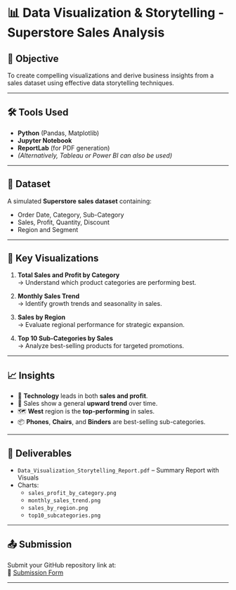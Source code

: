 # 📊 Data Visualization & Storytelling - Superstore Sales Analysis

## 🎯 Objective
To create compelling visualizations and derive business insights from a sales dataset using effective data storytelling techniques.

---

## 🛠 Tools Used
- **Python** (Pandas, Matplotlib)
- **Jupyter Notebook**
- **ReportLab** (for PDF generation)
- *(Alternatively, Tableau or Power BI can also be used)*

---

## 📁 Dataset
A simulated **Superstore sales dataset** containing:
- Order Date, Category, Sub-Category
- Sales, Profit, Quantity, Discount
- Region and Segment

---

## 📌 Key Visualizations
1. **Total Sales and Profit by Category**  
   → Understand which product categories are performing best.

2. **Monthly Sales Trend**  
   → Identify growth trends and seasonality in sales.

3. **Sales by Region**  
   → Evaluate regional performance for strategic expansion.

4. **Top 10 Sub-Categories by Sales**  
   → Analyze best-selling products for targeted promotions.

---

## 📈 Insights
- 📌 **Technology** leads in both **sales and profit**.
- 🔼 Sales show a general **upward trend** over time.
- 🗺️ **West** region is the **top-performing** in sales.
- 📦 **Phones**, **Chairs**, and **Binders** are best-selling sub-categories.

---

## 📎 Deliverables
- `Data_Visualization_Storytelling_Report.pdf` – Summary Report with Visuals
- Charts:
  - `sales_profit_by_category.png`
  - `monthly_sales_trend.png`
  - `sales_by_region.png`
  - `top10_subcategories.png`

---

## 📤 Submission
Submit your GitHub repository link at:  
🔗 [Submission Form](https://forms.gle/8Gm83s53KbyXs3Ne9)

---
